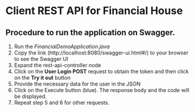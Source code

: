 
# Client REST API for Financial House

## Procedure to run the application on Swagger.

1. Run the *FinancialDemoApplication.java*
2. Copy the link (http://localhost:8080/swagger-ui.html#/) to your browser to see the Swagger UI
3. Expand the rest-api-controller node
4. Click on the **User Login POST** request to obtain the token and then click on the **Try it out** button
5. Provide the necessary data for the user in the JSON
6. Click on the Execute button (blue). The response body and the code will be displayed. 
7. Repeat step 5 and 6 for other requests. 
